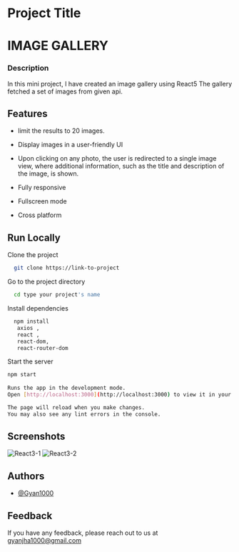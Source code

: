 
# Project Title

# IMAGE GALLERY

### Description

In this mini project, I have created an image gallery using React5 The gallery fetched a set of images from given api.


## Features

- limit the results to 20 images.

- Display images in a user-friendly UI 

- Upon clicking on any photo, the user is redirected to a single image view, where additional information, such as the title and description of the image, is shown.
- Fully responsive
- Fullscreen mode
- Cross platform


## Run Locally

Clone the project

```bash
  git clone https://link-to-project
```

Go to the project directory

```bash
  cd type your project's name
```

Install dependencies

```bash
  npm install
   axios ,
   react ,
   react-dom,
   react-router-dom
```

Start the server

```bash
npm start
  
Runs the app in the development mode.
Open [http://localhost:3000](http://localhost:3000) to view it in your browser.

The page will reload when you make changes.
You may also see any lint errors in the console.
```


## Screenshots

![React3-1](https://github.com/Gyan1000/REACT-3-ASSIGNMENT/assets/125688259/e12cf0a5-330a-49ef-bb0b-e76f47cd62d7)
![React3-2](https://github.com/Gyan1000/REACT-3-ASSIGNMENT/assets/125688259/2e50b2ca-6f8b-4e2f-ab93-c463247137b3)



## Authors

- [@Gyan1000](https://www.github.com/Gyan1000)


## Feedback

If you have any feedback, please reach out to us at gyanjha1000@gmail.com

